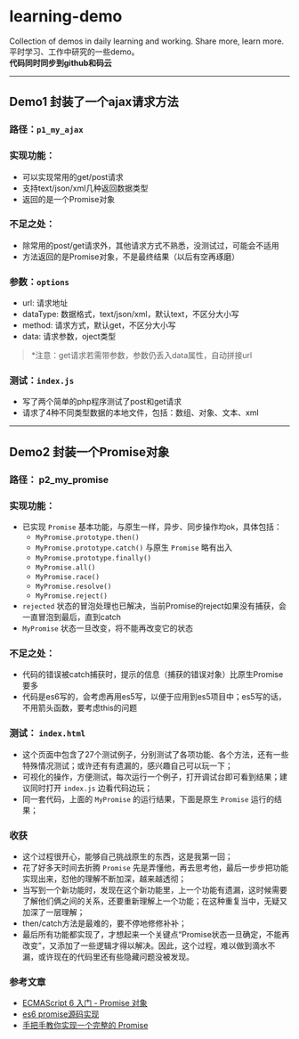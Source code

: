 # learning-demo
Collection of demos in daily learning and working. Share more, learn more.
平时学习、工作中研究的一些demo。  
**代码同时同步到github和码云**
***
## Demo1 封装了一个ajax请求方法
### 路径：`p1_my_ajax`  
### 实现功能：
- 可以实现常用的get/post请求
- 支持text/json/xml几种返回数据类型
- 返回的是一个Promise对象

### 不足之处：  
- 除常用的post/get请求外，其他请求方式不熟悉，没测试过，可能会不适用
- 方法返回的是Promise对象，不是最终结果（以后有空再琢磨）

### 参数：`options`
- url: 请求地址
- dataType: 数据格式，text/json/xml，默认text，不区分大小写
- method: 请求方式，默认get，不区分大小写
- data: 请求参数，oject类型

> *注意：get请求若需带参数，参数仍丢入data属性，自动拼接url

### 测试：`index.js`  
- 写了两个简单的php程序测试了post和get请求
- 请求了4种不同类型数据的本地文件，包括：数组、对象、文本、xml

***
## Demo2 封装一个Promise对象

### 路径： p2_my_promise  

### 实现功能：
- 已实现 `Promise` 基本功能，与原生一样，异步、同步操作均ok，具体包括：
    - `MyPromise.prototype.then()`
    - `MyPromise.prototype.catch()` 与原生 `Promise` 略有出入
    - `MyPromise.prototype.finally()`
    - `MyPromise.all()`
    - `MyPromise.race()`
    - `MyPromise.resolve()`
    - `MyPromise.reject()`
- `rejected` 状态的冒泡处理也已解决，当前Promise的reject如果没有捕获，会一直冒泡到最后，直到catch
- `MyPromise` 状态一旦改变，将不能再改变它的状态

### 不足之处：
- 代码的错误被catch捕获时，提示的信息（捕获的错误对象）比原生Promise要多
- 代码是es6写的，会考虑再用es5写，以便于应用到es5项目中；es5写的话，不用箭头函数，要考虑this的问题

### 测试： `index.html`
- 这个页面中包含了27个测试例子，分别测试了各项功能、各个方法，还有一些特殊情况测试；或许还有有遗漏的，感兴趣自己可以玩一下；
- 可视化的操作，方便测试，每次运行一个例子，打开调试台即可看到结果；建议同时打开 `index.js` 边看代码边玩；
- 同一套代码，上面的 `MyPromise` 的运行结果，下面是原生 `Promise` 运行的结果；

### 收获
- 这个过程很开心，能够自己挑战原生的东西，这是我第一回；
- 花了好多天时间去折腾 `Promise` 先是弄懂他，再去思考他，最后一步步把功能实现出来，怼他的理解不断加深，越来越透彻；
- 当写到一个新功能时，发现在这个新功能里，上一个功能有遗漏，这时候需要了解他们俩之间的关系，还要重新理解上一个功能；在这种重复当中，无疑又加深了一层理解；
- then/catch方法是最难的，要不停地修修补补；
- 最后所有功能都实现了，才想起来一个关键点“Promise状态一旦确定，不能再改变”，又添加了一些逻辑才得以解决。因此，这个过程，难以做到滴水不漏，或许现在的代码里还有些隐藏问题没被发现。

### 参考文章
- [ECMAScript 6 入门 - Promise 对象][1]
- [es6 promise源码实现][2]
- [手把手教你实现一个完整的 Promise][3]


[1]: http://es6.ruanyifeng.com/#docs/promise
[2]: https://segmentfault.com/a/1190000006103601
[3]: https://www.cnblogs.com/huansky/p/6064402.html